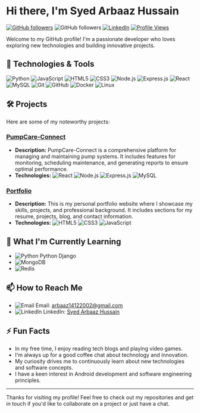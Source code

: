 # Hi there, I'm Syed Arbaaz Hussain

[![GitHub followers](https://img.icons8.com/ios-glyphs/20/000000/github.png)](https://github.com/SyedArbaazHussain) ![GitHub followers](https://img.shields.io/github/followers/SyedArbaazHussain?label=Follow&style=social) <!-- GitHub followers badge with Icons8 icon and count -->
[![LinkedIn](https://img.icons8.com/ios-glyphs/20/000000/linkedin.png)](https://www.linkedin.com/in/syed-arbaaz-hussain-7267ab228) [![Profile Views](https://img.icons8.com/fluency/20/000000/visible.png)](https://komarev.com/ghpvc/?username=SyedArbaazHussain&color=blue) <!-- LinkedIn badge with Icons8 icon and Profile Views badge -->

Welcome to my GitHub profile! I'm a passionate developer who loves exploring new technologies and building innovative projects.

## 🔧 Technologies & Tools

![Python](https://img.icons8.com/color/40/000000/python.png) <!-- Icons8 link for Python -->
![JavaScript](https://img.icons8.com/color/40/000000/javascript.png) <!-- Icons8 link for JavaScript -->
![HTML5](https://img.icons8.com/color/40/000000/html-5.png) <!-- Icons8 link for HTML5 -->
![CSS3](https://img.icons8.com/color/40/000000/css3.png) <!-- Icons8 link for CSS3 -->
![Node.js](https://img.icons8.com/color/40/000000/nodejs.png) <!-- Icons8 link for Node.js -->
![Express.js](https://img.icons8.com/color/40/000000/express.png) <!-- Icons8 link for Express.js -->
![React](https://img.icons8.com/plasticine/40/000000/react.png) <!-- Icons8 link for React -->
![MySQL](https://img.icons8.com/ios-filled/50/000000/mysql-logo.png) <!-- Icons8 link for MySQL -->
![Git](https://img.icons8.com/color/40/000000/git.png) <!-- Icons8 link for Git -->
![GitHub](https://img.icons8.com/fluent/40/000000/github.png) <!-- Icons8 link for GitHub -->
![Docker](https://img.icons8.com/color/40/000000/docker.png) <!-- Icons8 link for Docker -->
![Linux](https://img.icons8.com/color/40/000000/linux.png) <!-- Icons8 link for Linux -->

## 🛠️ Projects

Here are some of my noteworthy projects:

### [PumpCare-Connect](https://github.com/SyedArbaazHussain/PumpCare-Connect)
- **Description:** PumpCare-Connect is a comprehensive platform for managing and maintaining pump systems. It includes features for monitoring, scheduling maintenance, and generating reports to ensure optimal performance.
- **Technologies:** ![React](https://img.icons8.com/plasticine/40/000000/react.png) ![Node.js](https://img.icons8.com/color/40/000000/nodejs.png) ![Express.js](https://img.icons8.com/color/40/000000/express.png) ![MySQL](https://img.icons8.com/ios-filled/50/000000/mysql-logo.png)

### [Portfolio](https://github.com/SyedArbaazHussain/Portfolio)
- **Description:** This is my personal portfolio website where I showcase my skills, projects, and professional background. It includes sections for my resume, projects, blog, and contact information.
- **Technologies:** ![HTML5](https://img.icons8.com/color/40/000000/html-5.png) ![CSS3](https://img.icons8.com/color/40/000000/css3.png) ![JavaScript](https://img.icons8.com/color/40/000000/javascript.png)

## 🌱 What I'm Currently Learning

- ![Python](https://img.icons8.com/color/40/000000/python.png) Python Django <!-- Icons8 link for Python -->
- ![MongoDB](https://img.icons8.com/color/40/000000/mongodb.png) <!-- Icons8 link for MongoDB -->
- ![Redis](https://img.icons8.com/color/40/000000/redis.png) <!-- Icons8 link for Redis -->

## 📫 How to Reach Me

- ![Email](https://img.icons8.com/ios/30/000000/new-post.png) Email: [arbaaz14122002@gmail.com](mailto:arbaaz14122002@gmail.com)
- ![LinkedIn](https://img.icons8.com/ios/30/000000/linkedin.png) LinkedIn: [Syed Arbaaz Hussain](https://www.linkedin.com/in/syed-arbaaz-hussain-7267ab228)

## ⚡ Fun Facts

- In my free time, I enjoy reading tech blogs and playing video games.
- I'm always up for a good coffee chat about technology and innovation.
- My curiosity drives me to continuously learn about new technologies and software concepts.
- I have a keen interest in Android development and software engineering principles.

---

Thanks for visiting my profile! Feel free to check out my repositories and get in touch if you'd like to collaborate on a project or just have a chat.
